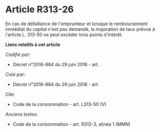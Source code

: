 # Article R313-26

En cas de défaillance de l'emprunteur et lorsque le remboursement immédiat du capital n'est pas demandé, la majoration de
taux prévue à l'article L. 313-50 ne peut excéder trois points d'intérêt.

**Liens relatifs à cet article**

_Codifié par_:

  - Décret n°2016-884 du 29 juin 2016 - art.

_Créé par_:

  - Décret n°2016-884 du 29 juin 2016 - art.

_Cite_:

  - Code de la consommation - art. L313-50 (V)

_Anciens textes_:

  - Code de la consommation - art. R312-3, alinéa 1 (MMN)
